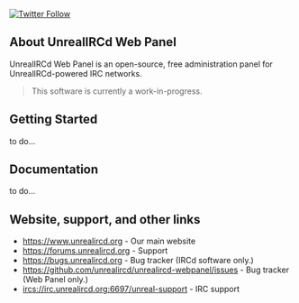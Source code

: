 [![Twitter Follow](https://img.shields.io/twitter/follow/Unreal_IRCd.svg?style=social&label=Follow)](https://twitter.com/Unreal_IRCd)

## About UnrealIRCd Web Panel
UnrealIRCd Web Panel is an open-source, free administration panel for UnrealIRCd-powered IRC networks.

> This software is currently a work-in-progress.

## Getting Started

to do...

## Documentation
to do...

## Website, support, and other links ##
* https://www.unrealircd.org - Our main website
* https://forums.unrealircd.org - Support
* https://bugs.unrealircd.org - Bug tracker (IRCd software only.)
* https://github.com/unrealircd/unrealircd-webpanel/issues - Bug tracker (Web Panel only.)
* [ircs://irc.unrealircd.org:6697/unreal-support](ircs://irc.unrealircd.org:6697/unreal-support) - IRC support
